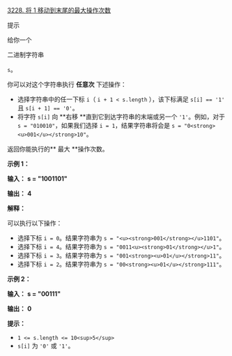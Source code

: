 [3228. 将 1 移动到末尾的最大操作次数](https://leetcode.cn/problems/maximum-number-of-operations-to-move-ones-to-the-end/)

提示

给你一个

二进制字符串

 `s`。

你可以对这个字符串执行 **任意次** 下述操作：

* 选择字符串中的任一下标 `i`（ `i + 1 < s.length` ），该下标满足 `s[i] == '1'` 且 `s[i + 1] == '0'`。
* 将字符 `s[i]` 向 **右移 **直到它到达字符串的末端或另一个 `'1'`。例如，对于 `s = "010010"`，如果我们选择 `i = 1`，结果字符串将会是 `s = "0<strong><u>001</u></strong>10"`。

返回你能执行的** 最大 **操作次数。

**示例 1：**

**输入：** **s = "1001101"**

**输出：** **4**

**解释：**

可以执行以下操作：

* 选择下标 `i = 0`。结果字符串为 `s = "<u><strong>001</strong></u>1101"`。
* 选择下标 `i = 4`。结果字符串为 `s = "0011<u><strong>01</strong></u>1"`。
* 选择下标 `i = 3`。结果字符串为 `s = "001<strong><u>01</u></strong>11"`。
* 选择下标 `i = 2`。结果字符串为 `s = "00<strong><u>01</u></strong>111"`。

**示例 2：**

**输入：** **s = "00111"**

**输出：** **0**

**提示：**

* `1 <= s.length <= 10<sup>5</sup>`
* `s[i]` 为 `'0'` 或 `'1'`。
